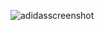 ![adidasscreenshot](https://github.com/user-attachments/assets/03d4f6d5-a75e-4e28-a48c-62eb861d63b1)

